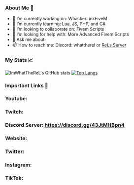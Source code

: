 

<!--
**Imwhattherel/imwhattherel** is a ✨ _special_ ✨ repository because its `README.md` (this file) appears on your GitHub profile.
-->

### About Me 📌

- 🔭 I’m currently working on: WhackerLinkFiveM
- 🌱 I’m currently learning: Lua, JS, PHP, and C#
- 👯 I’m looking to collaborate on: Fivem Scripts
- 🤔 I’m looking for help with: More Advanced Fivem Scripts 
- 💬 Ask me about: 
- 📫 How to reach me: Discord: whattherel or [ReLs Server](https://discord.gg/43JtMHBpn4)


### My Stats 📈

![ImWhatTheReL's GitHub stats](https://github-readme-stats.vercel.app/api?username=imwhattherel&show_icons=true&theme=github_dark)
[![Top Langs](https://github-readme-stats.vercel.app/api/top-langs/?username=imwhattherel&layout=compact&theme=github_dark&show=contribs,prs)](https://github.com/anuraghazra/github-readme-stats)



### Important Links 🔗

### Youtube:
### Twitch:
### Discord Server:  https://discord.gg/43JtMHBpn4
### Website:
### Twitter:
### Instagram:
### TikTok:

